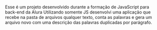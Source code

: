 Esse é um projeto desenvolvido durante a formação de JavaScript para back-end da Alura
Utilizando somente JS desenvolvi uma aplicação que recebe na pasta de arquivos qualquer texto, conta as palavras e gera um arquivo novo com uma descrição das palavras duplicadas por parágrafo.
